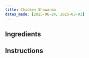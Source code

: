 ```yaml
---
title: Chicken Shawarma
dates_made: [2025-06-24, 2025-08-03]
---
```


## Ingredients

## Instructions
